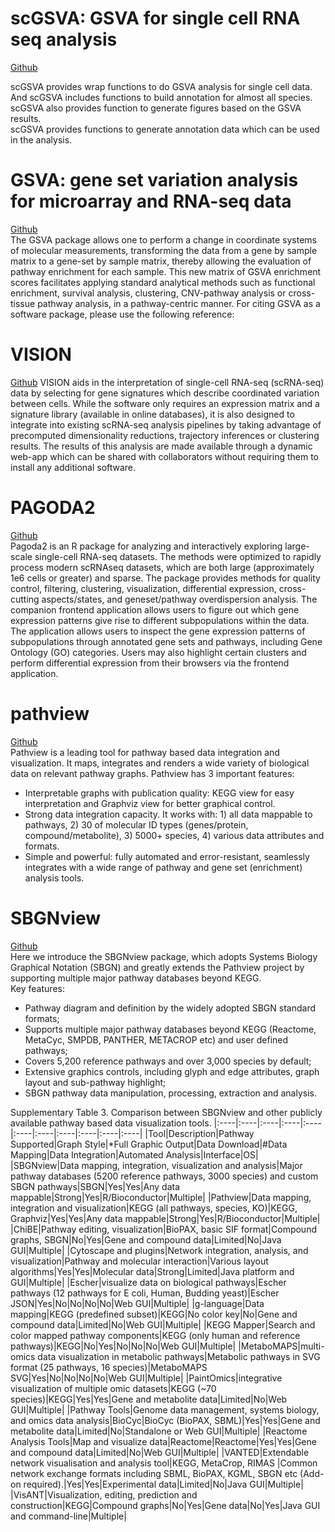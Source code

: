 # scGSVA: GSVA for single cell RNA seq analysis    
[Github](https://github.com/guokai8/scGSVA)   
   
scGSVA provides wrap functions to do GSVA analysis for single cell data. And scGSVA includes functions to build annotation for almost all species. scGSVA also provides function to generate figures based on the GSVA results.  
scGSVA provides functions to generate annotation data which can be used in the analysis.    
  
# GSVA: gene set variation analysis for microarray and RNA-seq data   
[Github](https://github.com/rcastelo/GSVA)   
The GSVA package allows one to perform a change in coordinate systems of molecular measurements, transforming the data from a gene by sample matrix to a gene-set by sample matrix, thereby allowing the evaluation of pathway enrichment for each sample. This new matrix of GSVA enrichment scores facilitates applying standard analytical methods such as functional enrichment, survival analysis, clustering, CNV-pathway analysis or cross-tissue pathway analysis, in a pathway-centric manner. For citing GSVA as a software package, please use the following reference:    
  
# VISION
[Github](https://github.com/YosefLab/VISION)
VISION aids in the interpretation of single-cell RNA-seq (scRNA-seq) data by selecting for gene signatures which describe coordinated variation between cells. While the software only requires an expression matrix and a signature library (available in online databases), it is also designed to integrate into existing scRNA-seq analysis pipelines by taking advantage of precomputed dimensionality reductions, trajectory inferences or clustering results. The results of this analysis are made available through a dynamic web-app which can be shared with collaborators without requiring them to install any additional software.  
  
# PAGODA2  
[Github](https://github.com/kharchenkolab/pagoda2)  
Pagoda2 is an R package for analyzing and interactively exploring large-scale single-cell RNA-seq datasets. The methods were optimized to rapidly process modern scRNAseq datasets, which are both large (approximately 1e6 cells or greater) and sparse. The package provides methods for quality control, filtering, clustering, visualization, differential expression, cross-cutting aspects/states, and geneset/pathway overdispersion analysis. The companion frontend application allows users to figure out which gene expression patterns give rise to different subpopulations within the data. The application allows users to inspect the gene expression patterns of subpopulations through annotated gene sets and pathways, including Gene Ontology (GO) categories. Users may also highlight certain clusters and perform differential expression from their browsers via the frontend application.  

# pathview  
[Github](https://github.com/datapplab/pathview)  
Pathview is a leading tool for pathway based data integration and visualization. It maps, integrates and renders a wide variety of biological data on relevant pathway graphs. Pathview has 3 important features:
 + Interpretable graphs with publication quality: KEGG view for easy interpretation and Graphviz view for better graphical control.
 + Strong data integration capacity. It works with: 1) all data mappable to pathways, 2) 30 of molecular ID types (genes/protein, compound/metabolite), 3) 5000+ species, 4) various data attributes and formats.
 + Simple and powerful: fully automated and error-resistant, seamlessly integrates with a wide range of pathway and gene set (enrichment) analysis tools.

# SBGNview  
[Github](https://github.com/datapplab/SBGNview)  
Here we introduce the SBGNview package, which adopts Systems Biology Graphical Notation (SBGN) and greatly extends the Pathview project by supporting multiple major pathway databases beyond KEGG.  
Key features:  
 + Pathway diagram and definition by the widely adopted SBGN standard formats;  
 + Supports multiple major pathway databases beyond KEGG (Reactome, MetaCyc, SMPDB, PANTHER, METACROP etc) and user defined pathways;  
 + Covers 5,200 reference pathways and over 3,000 species by default;  
 + Extensive graphics controls, including glyph and edge attributes, graph layout and sub-pathway highlight;  
 + SBGN pathway data manipulation, processing, extraction and analysis.

Supplementary Table 3. Comparison between SBGNview and other publicly available pathway based data visualization tools.
|:----|:----|:----|:----|:----|:----|:----|:----|:----|:----|:----|
|Tool|Description|Pathway Supported|Graph Style|*Full Graphic Output|Data Download|#Data Mapping|Data Integration|Automated Analysis|Interface|OS|
|SBGNview|Data mapping, integration, visualization and analysis|Major pathway databases (5200 reference pathways, 3000 species) and custom SBGN pathways|SBGN|Yes|Yes|Any data mappable|Strong|Yes|R/Bioconductor|Multiple|
|Pathview|Data mapping, integration and visualization|KEGG (all pathways, species, KO)|KEGG, Graphviz|Yes|Yes|Any data mappable|Strong|Yes|R/Bioconductor|Multiple|
|ChiBE|Pathway editing, visualization|BioPAX,  basic SIF format|Compound graphs, SBGN|No|Yes|Gene and compound data|Limited|No|Java GUI|Multiple|
|Cytoscape and plugins|Network integration, analysis, and visualization|Pathway and molecular interaction|Various layout algorithms|Yes|Yes|Molecular data|Strong|Limited|Java platform and GUI|Multiple|
|Escher|visualize data on biological pathways|Escher pathways (12 pathways for E coli, Human, Budding yeast)|Escher JSON|Yes|No|No|No|No|Web GUI|Multiple|
|g-language|Data mapping|KEGG (predefined subset)|KEGG|No color key|No|Gene and compound data|Limited|No|Web GUI|Multiple|
|KEGG Mapper|Search and color mapped pathway components|KEGG (only human and reference pathways)|KEGG|No|Yes|No|No|No|Web GUI|Multiple|
|MetaboMAPS|multi-omics data visualization in metabolic pathways|Metabolic pathways in SVG format (25 pathways, 16 species)|MetaboMAPS SVG|Yes|No|No|No|No|Web GUI|Multiple|
|PaintOmics|integrative visualization of multiple omic datasets|KEGG (~70 species)|KEGG|Yes|Yes|Gene and metabolite data|Limited|No|Web GUI|Multiple|
|Pathway Tools|Genome data management, systems biology, and omics data analysis|BioCyc|BioCyc (BioPAX, SBML)|Yes|Yes|Gene and metabolite data|Limited|No|Standalone or Web GUI|Multiple|
|Reactome Analysis Tools|Map and visualize data|Reactome|Reactome|Yes|Yes|Gene and compound data|Limited|No|Web GUI|Multiple|
|VANTED|Extendable network visualisation and analysis tool|KEGG, MetaCrop, RIMAS |Common network exchange formats including SBML, BioPAX, KGML, SBGN etc (Add-on required).|Yes|Yes|Experimental data|Limited|No|Java GUI|Multiple|
|VisANT|Visualization, editing, prediction and construction|KEGG|Compound graphs|No|Yes|Gene data|No|Yes|Java GUI and command-line|Multiple|
